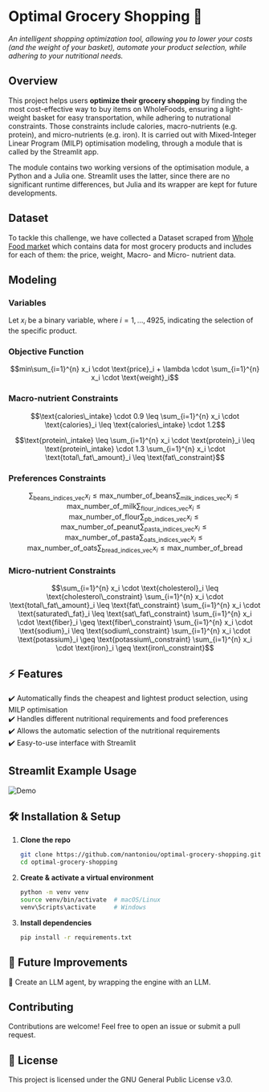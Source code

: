 
# **Optimal Grocery Shopping 🛒**  
_An intelligent shopping optimization tool, allowing you to lower your costs (and the weight of your basket), automate your product selection, while adhering to your nutritional needs._  

## **Overview**
This project helps users **optimize their grocery shopping** by finding the most cost-effective way to buy items on WholeFoods, ensuring a light-weight basket for easy transportation, while adhering to nutrational constraints. Those constraints include calories, macro-nutrients (e.g. protein), and micro-nutrients (e.g. iron). It is carried out with Mixed-Integer Linear Program (MILP) optimisation modeling, through a module that is called by the Streamlit app.

The module contains two working versions of the optimisation module, a Python and a Julia one. Streamlit uses the latter, since there are no significant runtime differences, but Julia and its wrapper are kept for future developments.


## **Dataset**
To tackle this challenge, we have collected a Dataset scraped from [Whole Food market](https://www.wholefoodsmarket.com/) which contains data for most grocery products and includes for each of them: the price, weight, Macro- and Micro- nutrient data.


## **Modeling**
### Variables
Let $x_i$ be a binary variable, where $i = 1, \dots, 4925$, indicating the selection of the specific product.

### Objective Function

```math
min\sum_{i=1}^{n} x_i \cdot \text{price}_i + \lambda \cdot \sum_{i=1}^{n} x_i \cdot \text{weight}_i
```
### Macro-nutrient Constraints

```math
\text{calories\_intake} \cdot 0.9 \leq \sum_{i=1}^{n} x_i \cdot \text{calories}_i \leq \text{calories\_intake} \cdot 1.2
```
```math
\text{protein\_intake} \leq \sum_{i=1}^{n} x_i \cdot \text{protein}_i \leq \text{protein\_intake} \cdot 1.3

\sum_{i=1}^{n} x_i \cdot \text{total\_fat\_amount}_i \leq \text{fat\_constraint}
```

### Preferences Constraints

```math
\sum_{\text{beans\_indices\_vec}} x_i \leq \text{max\_number\_of\_beans}

\sum_{\text{milk\_indices\_vec}} x_i \leq \text{max_number\_of\_milk}

\sum_{\text{flour\_indices\_vec}} x_i \leq \text{max\_number\_of\_flour}

\sum_{\text{pb\_indices\_vec}} x_i \leq \text{max_number\_of\_peanut}

\sum_{\text{pasta\_indices\_vec}} x_i \leq \text{max\_number\_of\_pasta}

\sum_{\text{oats\_indices\_vec}} x_i \leq \text{max\_number\_of\_oats}

\sum_{\text{bread\_indices\_vec}} x_i \leq \text{max\_number\_of\_bread}
```

### Micro-nutrient Constraints

```math
\sum_{i=1}^{n} x_i \cdot \text{cholesterol}_i \leq \text{cholesterol\_constraint}

\sum_{i=1}^{n} x_i \cdot \text{total\_fat\_amount}_i \leq \text{fat\_constraint}

\sum_{i=1}^{n} x_i \cdot \text{saturated\_fat}_i \leq \text{sat\_fat\_constraint}

\sum_{i=1}^{n} x_i \cdot \text{fiber}_i \geq \text{fiber\_constraint}

\sum_{i=1}^{n} x_i \cdot \text{sodium}_i \leq \text{sodium\_constraint}

\sum_{i=1}^{n} x_i \cdot \text{potassium}_i \geq \text{potassium\_constraint}

\sum_{i=1}^{n} x_i \cdot \text{iron}_i \geq \text{iron\_constraint}
```


## **⚡ Features**  
✔️ Automatically finds the cheapest and lightest product selection, using MILP optimisation<br>
✔️ Handles different nutritional requirements and food preferences<br>
✔️ Allows the automatic selection of the nutritional requirements<br>
✔️ Easy-to-use interface with Streamlit

## **Streamlit Example Usage**  

![Demo](media/demo.gif)

## **🛠️ Installation & Setup**  
1. **Clone the repo**  
   ```bash
   git clone https://github.com/nantoniou/optimal-grocery-shopping.git
   cd optimal-grocery-shopping
   ```
2. **Create & activate a virtual environment**  
   ```bash
   python -m venv venv
   source venv/bin/activate  # macOS/Linux
   venv\Scripts\activate     # Windows
   ```
3. **Install dependencies**  
   ```bash
   pip install -r requirements.txt
   ```


## **🚀 Future Improvements**  
🔹 Create an LLM agent, by wrapping the engine with an LLM.

## **Contributing**  
Contributions are welcome! Feel free to open an issue or submit a pull request.  

## **🐝 License**  
This project is licensed under the GNU General Public License v3.0.  
